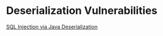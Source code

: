 # Deserialization Vulnerabilities

[SQL Injection via Java Deserialization
](https://vanshal.medium.com/sql-injection-by-developing-a-custom-gadget-chain-for-java-deserialization-73e1dcbb9d09)
